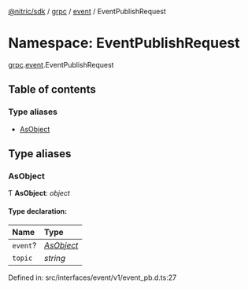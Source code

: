 [@nitric/sdk](../README.md) / [grpc](grpc.md) / [event](grpc.event.md) / EventPublishRequest

# Namespace: EventPublishRequest

[grpc](grpc.md).[event](grpc.event.md).EventPublishRequest

## Table of contents

### Type aliases

- [AsObject](grpc.event.eventpublishrequest.md#asobject)

## Type aliases

### AsObject

Ƭ **AsObject**: *object*

#### Type declaration:

Name | Type |
:------ | :------ |
`event`? | [*AsObject*](grpc.event.nitricevent.md#asobject) |
`topic` | *string* |

Defined in: src/interfaces/event/v1/event_pb.d.ts:27
